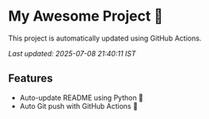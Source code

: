 # My Awesome Project 🚀

This project is automatically updated using GitHub Actions.

_Last updated: 2025-07-08 21:40:11 IST_

## Features
- Auto-update README using Python 🐍
- Auto Git push with GitHub Actions 🤖
